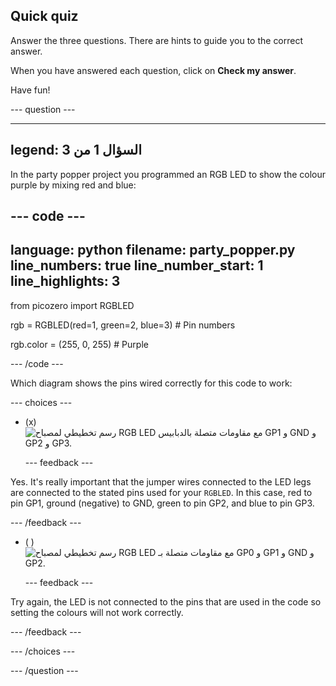## Quick quiz

Answer the three questions. There are hints to guide you to the correct answer.

When you have answered each question, click on **Check my answer**.

Have fun!

--- question ---

---
legend: السؤال 1 من 3
---

In the party popper project you programmed an RGB LED to show the colour purple by mixing red and blue:

--- code ---
---
language: python filename: party_popper.py line_numbers: true line_number_start: 1
line_highlights: 3
---
from picozero import RGBLED

rgb = RGBLED(red=1, green=2, blue=3) # Pin numbers

rgb.color = (255, 0, 255) # Purple

--- /code ---

Which diagram shows the pins wired correctly for this code to work:

--- choices ---

- (x) ![رسم تخطيطي لمصباح RGB LED مع مقاومات متصلة بالدبابيس GP1 و GND و GP2 و GP3.](images/rgb-led-quiz.png)

  --- feedback ---

Yes. It's really important that the jumper wires connected to the LED legs are connected to the stated pins used for your `RGBLED`. In this case, red to pin GP1, ground (negative) to GND, green to pin GP2, and blue to pin GP3.

  --- /feedback ---

- ( ) ![رسم تخطيطي لمصباح RGB LED مع مقاومات متصلة بـ GP0 و GP1 و GND و GP2.](images/rgb-reverse.png)

  --- feedback ---

Try again, the LED is not connected to the pins that are used in the code so setting the colours will not work correctly.

  --- /feedback ---

--- /choices ---

--- /question ---
